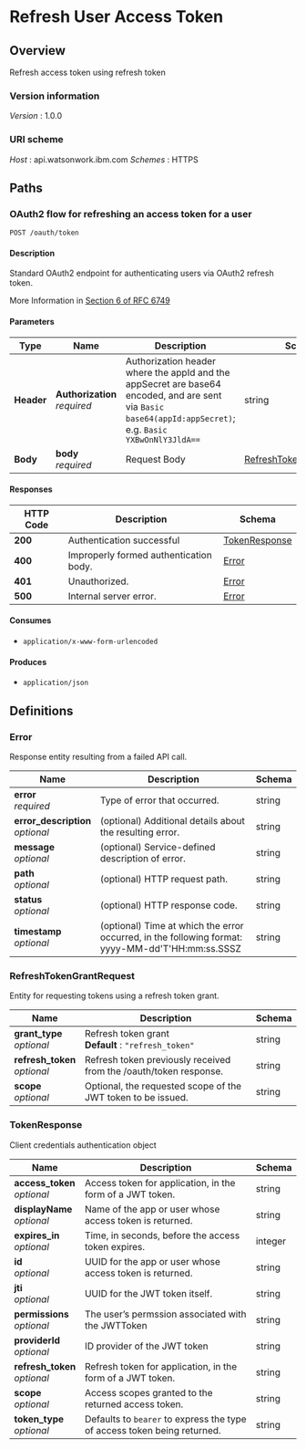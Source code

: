 # Refresh User Access Token


<a name="overview"></a>
## Overview
Refresh access token using refresh token


### Version information
*Version* : 1.0.0


### URI scheme
*Host* : api.watsonwork.ibm.com
*Schemes* : HTTPS




<a name="paths"></a>
## Paths

<a name="oauth-token-post"></a>
### OAuth2 flow for refreshing an access token for a user
```
POST /oauth/token
```


#### Description
Standard OAuth2 endpoint for authenticating users via OAuth2 refresh token.

More Information in [Section 6 of RFC 6749](https://tools.ietf.org/html/rfc6749#section-6)


#### Parameters

|Type|Name|Description|Schema|Default|
|---|---|---|---|---|
|**Header**|**Authorization**  <br>*required*|Authorization header where the appId and the appSecret are base64 encoded, and are sent via `Basic base64(appId:appSecret)`; e.g. `Basic YXBwOnNlY3JldA==`|string||
|**Body**|**body**  <br>*required*|Request Body|[RefreshTokenGrantRequest](#refreshtokengrantrequest)||


#### Responses

|HTTP Code|Description|Schema|
|---|---|---|
|**200**|Authentication successful|[TokenResponse](#tokenresponse)|
|**400**|Improperly formed authentication body.|[Error](#error)|
|**401**|Unauthorized.|[Error](#error)|
|**500**|Internal server error.|[Error](#error)|


#### Consumes

* `application/x-www-form-urlencoded`


#### Produces

* `application/json`




<a name="definitions"></a>
## Definitions

<a name="error"></a>
### Error
Response entity resulting from a failed API call.


|Name|Description|Schema|
|---|---|---|
|**error**  <br>*required*|Type of error that occurred.|string|
|**error_description**  <br>*optional*|(optional) Additional details about the resulting error.|string|
|**message**  <br>*optional*|(optional) Service-defined description of error.|string|
|**path**  <br>*optional*|(optional) HTTP request path.|string|
|**status**  <br>*optional*|(optional) HTTP response code.|string|
|**timestamp**  <br>*optional*|(optional) Time at which the error occurred, in the following format: yyyy-MM-dd'T'HH:mm:ss.SSSZ|string|


<a name="refreshtokengrantrequest"></a>
### RefreshTokenGrantRequest
Entity for requesting tokens using a refresh token grant.


|Name|Description|Schema|
|---|---|---|
|**grant_type**  <br>*optional*|Refresh token grant  <br>**Default** : `"refresh_token"`|string|
|**refresh_token**  <br>*optional*|Refresh token previously received from the /oauth/token response.|string|
|**scope**  <br>*optional*|Optional, the requested scope of the JWT token to be issued.|string|


<a name="tokenresponse"></a>
### TokenResponse
Client credentials authentication object


|Name|Description|Schema|
|---|---|---|
|**access_token**  <br>*optional*|Access token for application, in the form of a JWT token.|string|
|**displayName**  <br>*optional*|Name of the app or user whose access token is returned.|string|
|**expires_in**  <br>*optional*|Time, in seconds, before the access token expires.|integer|
|**id**  <br>*optional*|UUID for the app or user whose access token is returned.|string|
|**jti**  <br>*optional*|UUID for the JWT token itself.|string|
|**permissions**  <br>*optional*|The user’s permssion associated with the JWTToken|string|
|**providerId**  <br>*optional*|ID provider of the JWT token|string|
|**refresh_token**  <br>*optional*|Refresh token for application, in the form of a JWT token.|string|
|**scope**  <br>*optional*|Access scopes granted to the returned access token.|string|
|**token_type**  <br>*optional*|Defaults to `bearer` to express the type of access token being returned.|string|





